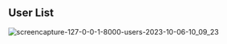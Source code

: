
## User List

![screencapture-127-0-0-1-8000-users-2023-10-06-10_09_23](https://github.com/ChanHeinKyaw/Laravel_Livewire_Tutorial/assets/68174505/4e3e3a0a-2775-4d2d-a53a-7d292dd04f88)

